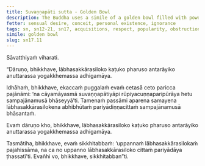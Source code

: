 ```yaml
---
title: Suvaṇṇapāti sutta - Golden Bowl
description: The Buddha uses a simile of a golden bowl filled with powdered silver to explain how acquisitions, respect, and popularity are harsh, bitter, and severe, obstructing the attainment of the unsurpassed safety from bondage.
fetter: sensual desire, conceit, personal existence, ignorance
tags: sn, sn12-21, sn17, acquisitions, respect, popularity, obstruction, golden bowl, powdered silver
simile: golden bowl
slug: sn17.11
---
```


Sāvatthiyaṁ viharati.

“Dāruṇo, bhikkhave, lābhasakkārasiloko kaṭuko pharuso antarāyiko anuttarassa yogakkhemassa adhigamāya.

Idhāhaṁ, bhikkhave, ekaccaṁ puggalaṁ evaṁ cetasā ceto paricca pajānāmi: ‘na cāyamāyasmā suvaṇṇapātiyāpi rūpiyacuṇṇaparipūrāya hetu sampajānamusā bhāseyyā’ti. Tamenaṁ passāmi aparena samayena lābhasakkārasilokena abhibhūtaṁ pariyādiṇṇacittaṁ sampajānamusā bhāsantaṁ.

Evaṁ dāruṇo kho, bhikkhave, lābhasakkārasiloko kaṭuko pharuso antarāyiko anuttarassa yogakkhemassa adhigamāya.

Tasmātiha, bhikkhave, evaṁ sikkhitabbaṁ: ‘uppannaṁ lābhasakkārasilokaṁ pajahissāma, na ca no uppanno lābhasakkārasiloko cittaṁ pariyādāya ṭhassatī’ti. Evañhi vo, bhikkhave, sikkhitabban”ti.
